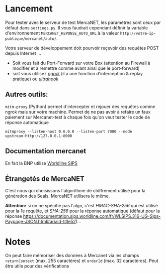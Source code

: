 # Lancement

Pour tester avec le serveur de test MercaNET, les paramètres sont ceux par défaut dans `settings.py`.
Il vous faudrait cependant définir la variable d'environnement `MERCANET_REPONSE_AUTO_URL` à la valeur `http://votre-ip-publique/mercanet/auto/`.

Votre serveur de développement doit pourvoir reçevoir des requêtes POST depuis Internet ...
* Soit vous fait du Port-Forward sur votre Box (attention au Firewall à modifier et à remettre comme avant ainsi que le port-forward)
* soit vous utilisez [*ngrok*](https://ngrok.com/) (il a une fonction d'interception & replay pratique) ou [*ultrahook*](http://www.ultrahook.com/)

## Autres outils:
`mitm-proxy` (Python) permet d'intercepter et rejouer des requêtes comme ngrok mais sur votre machine. Permet de ne pas avoir à refaire 
un faux paiement sur Mercanet-test à chaque fois qu'on veut tester le code de réponse automatique

```shell script
mitmproxy --listen-host 0.0.0.0 --listen-port 7000 --mode upstream:http://127.0.0.1:8000
```
## Documentation mercanet
En fait la BNP utilise [Worldline SIPS](https://documentation.sips.worldline.com/fr/WLSIPS.317-UG-Sips-Paypage-POST.html)
## Étrangetés de MercaNET
C'est nous qui choisissons l'algorithme de chiffrement utilisé pour la génération des Seals. MercaNET utilisera le même.

 **Attention:** si on ne spécifie pas l'algo, c'est *HMAC-SHA-256* qui est utilisé pour la 1e requête,
 et *SHA-256* pour la réponse automatique (défaut pour la réponse https://documentation.sips.worldline.com/fr/WLSIPS.316-UG-Sips-Paypage-JSON.html#ariaid-title52)...
 
 # Notes
 On peut faire mémoriser des données à Mercanet via les champs `returnContext` (max. 255 caractères) et `orderId` (max. 32 caractères). Peut être utile pour des vérifications